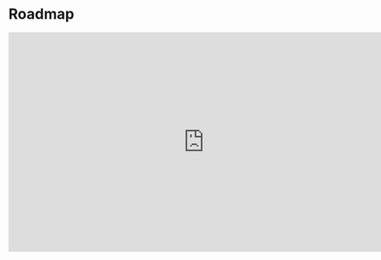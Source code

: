 # Roadmap

<iframe width="768" height="432" src="https://miro.com/app/embed/uXjVOvCGoeQ=/?pres=1&frameId=3458764526846580197" frameBorder="0" scrolling="no" allowFullScreen></iframe>
